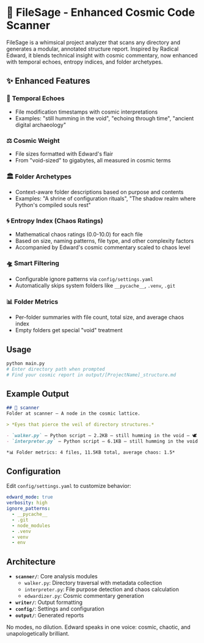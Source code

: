 # 🧠 FileSage - Enhanced Cosmic Code Scanner

FileSage is a whimsical project analyzer that scans any directory and generates a modular, annotated structure report. Inspired by Radical Edward, it blends technical insight with cosmic commentary, now enhanced with temporal echoes, entropy indices, and folder archetypes.

## ✨ Enhanced Features

### 🌌 **Temporal Echoes**

- File modification timestamps with cosmic interpretations
- Examples: "still humming in the void", "echoing through time", "ancient digital archaeology"

### ⚖️ **Cosmic Weight**

- File sizes formatted with Edward's flair
- From "void-sized" to gigabytes, all measured in cosmic terms

### 🏛️ **Folder Archetypes**

- Context-aware folder descriptions based on purpose and contents
- Examples: "A shrine of configuration rituals", "The shadow realm where Python's compiled souls rest"

### 🌀 **Entropy Index (Chaos Ratings)**

- Mathematical chaos ratings (0.0-10.0) for each file
- Based on size, naming patterns, file type, and other complexity factors
- Accompanied by Edward's cosmic commentary scaled to chaos level

### 🛸 **Smart Filtering**

- Configurable ignore patterns via `config/settings.yaml`
- Automatically skips system folders like `__pycache__`, `.venv`, `.git`

### 📊 **Folder Metrics**

- Per-folder summaries with file count, total size, and average chaos index
- Empty folders get special "void" treatment

## Usage

```bash
python main.py
# Enter directory path when prompted
# Find your cosmic report in output/[ProjectName]_structure.md
```

## Example Output

```markdown
## 📂 scanner
Folder at scanner — A node in the cosmic lattice.

> *Eyes that pierce the veil of directory structures.*

- `walker.py` — Python script — 2.2KB — still humming in the void — 🕊️ Chaos Index: 1.5 — serene as a digital meditation.
- `interpreter.py` — Python script — 6.1KB — still humming in the void — 🌿 Chaos Index: 1.5 — grows in perfect algorithmic harmony.

*📊 Folder metrics: 4 files, 11.5KB total, average chaos: 1.5*
```

## Configuration

Edit `config/settings.yaml` to customize behavior:

```yaml
edward_mode: true
verbosity: high
ignore_patterns:
  - __pycache__
  - .git
  - node_modules
  - .venv
  - venv
  - env
```

## Architecture

- **`scanner/`**: Core analysis modules
  - `walker.py`: Directory traversal with metadata collection
  - `interpreter.py`: File purpose detection and chaos calculation
  - `edwardizer.py`: Cosmic commentary generation
- **`writer/`**: Output formatting
- **`config/`**: Settings and configuration
- **`output/`**: Generated reports

No modes, no dilution. Edward speaks in one voice: cosmic, chaotic, and unapologetically brilliant.
